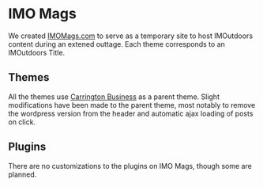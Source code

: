 IMO Mags
========

We created [IMOMags.com](http://IMOmags.com/) to serve as a temporary site to host IMOutdoors content during an extened outtage. Each theme corresponds to an IMOutdoors Title. 

Themes
------
All the themes use [Carrington Business](http://crowdfavorite.com/wordpress/themes/carrington-business/) as a parent theme. Slight modifications have been made to the parent theme, most notably to remove the wordpress version from the header and automatic ajax loading of posts on click.

Plugins
-------
There are no customizations to the plugins on IMO Mags, though some are planned.

